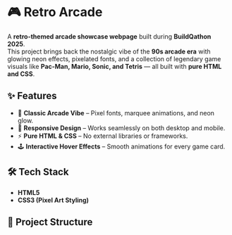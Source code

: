 # 🎮 Retro Arcade

A **retro-themed arcade showcase webpage** built during **BuildQathon 2025**.  
This project brings back the nostalgic vibe of the **90s arcade era** with glowing neon effects, pixelated fonts, and a collection of legendary game visuals like **Pac-Man, Mario, Sonic, and Tetris** — all built with **pure HTML and CSS**.

## ✨ Features
- 🎨 **Classic Arcade Vibe** – Pixel fonts, marquee animations, and neon glow.
- 📱 **Responsive Design** – Works seamlessly on both desktop and mobile.
- ⚡ **Pure HTML & CSS** – No external libraries or frameworks.
- 🕹️ **Interactive Hover Effects** – Smooth animations for every game card.

## 🛠️ Tech Stack
- **HTML5**
- **CSS3 (Pixel Art Styling)**

## 📂 Project Structure
